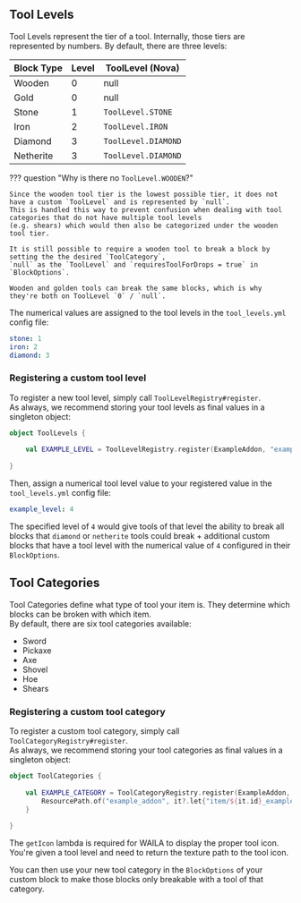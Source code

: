 ## Tool Levels

Tool Levels represent the tier of a tool. Internally, those tiers are represented by numbers. By default, there are three levels:

| Block Type | Level | ToolLevel (Nova)    |
|------------|-------|---------------------|
| Wooden     | 0     | null                |
| Gold       | 0     | null                |
| Stone      | 1     | `ToolLevel.STONE`   |
| Iron       | 2     | `ToolLevel.IRON`    |
| Diamond    | 3     | `ToolLevel.DIAMOND` |
| Netherite  | 3     | `ToolLevel.DIAMOND` |

??? question "Why is there no `ToolLevel.WOODEN`?"

    Since the wooden tool tier is the lowest possible tier, it does not have a custom `ToolLevel` and is represented by `null`.  
    This is handled this way to prevent confusion when dealing with tool categories that do not have multiple tool levels
    (e.g. shears) which would then also be categorized under the wooden tool tier.

    It is still possible to require a wooden tool to break a block by setting the the desired `ToolCategory`,
    `null` as the `ToolLevel` and `requiresToolForDrops = true` in `BlockOptions`.

    Wooden and golden tools can break the same blocks, which is why they're both on ToolLevel `0` / `null`.

The numerical values are assigned to the tool levels in the `tool_levels.yml` config file:

```yaml title="tool_levels.yml"
stone: 1
iron: 2
diamond: 3
```

### Registering a custom tool level

To register a new tool level, simply call `ToolLevelRegistry#register`.  
As always, we recommend storing your tool levels as final values in a singleton object:

```kotlin
object ToolLevels {
    
    val EXAMPLE_LEVEL = ToolLevelRegistry.register(ExampleAddon, "example_level")
    
}
```

Then, assign a numerical tool level value to your registered value in the `tool_levels.yml` config file:

```yaml title="tool_levels.yml"
example_level: 4
```

The specified level of `4` would give tools of that level the ability to break all blocks that `diamond` or `netherite`
tools could break + additional custom blocks that have a tool level with the numerical value of `4` configured in their
`BlockOptions`.

## Tool Categories

Tool Categories define what type of tool your item is. They determine which blocks can be broken with which item.  
By default, there are six tool categories available:

* Sword
* Pickaxe
* Axe
* Shovel
* Hoe
* Shears

### Registering a custom tool category

To register a custom tool category, simply call `ToolCategoryRegistry#register`.  
As always, we recommend storing your tool categories as final values in a singleton object:

```kotlin title="ToolCategories.kt"
object ToolCategories {
    
    val EXAMPLE_CATEGORY = ToolCategoryRegistry.register(ExampleAddon, "example_category") {
        ResourcePath.of("example_addon", it?.let{"item/${it.id}_example" } ?: "item/example")
    }
    
}
```

The `getIcon` lambda is required for WAILA to display the proper tool icon. You're given a tool level and need to return
the texture path to the tool icon.

You can then use your new tool category in the `BlockOptions` of your custom block to make those blocks only breakable
with a tool of that category.